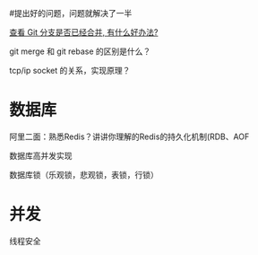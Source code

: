 #提出好的问题，问题就解决了一半

[查看 Git 分支是否已经合并, 有什么好办法?](https://segmentfault.com/q/1010000000464961)

git merge 和 git rebase 的区别是什么？

tcp/ip socket 的关系，实现原理？



# 数据库

阿里二面：熟悉Redis？讲讲你理解的Redis的持久化机制(RDB、AOF

数据库高并发实现

数据库锁（乐观锁，悲观锁，表锁，行锁）



# 并发

线程安全

